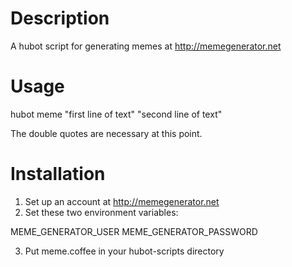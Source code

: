 Description
===========

A hubot script for generating memes at http://memegenerator.net

Usage
=====

hubot meme "first line of text" "second line of text"

The double quotes are necessary at this point.

Installation
============

1.  Set up an account at http://memegenerator.net
2.  Set these two environment variables:

MEME_GENERATOR_USER
MEME_GENERATOR_PASSWORD

3.  Put meme.coffee in your hubot-scripts directory


